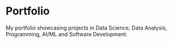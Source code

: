 # Portfolio
My portfolio showcasing projects in Data Science, Data Analysis, Programming, AI/ML and Software Development.
